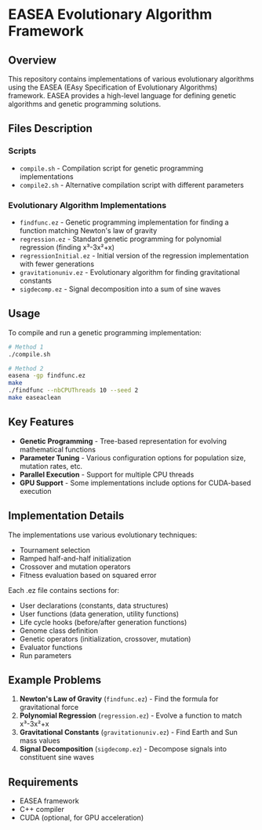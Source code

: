 # EASEA Evolutionary Algorithm Framework

## Overview

This repository contains implementations of various evolutionary algorithms using the EASEA (EAsy Specification of Evolutionary Algorithms) framework. EASEA provides a high-level language for defining genetic algorithms and genetic programming solutions.

## Files Description

### Scripts

- `compile.sh` - Compilation script for genetic programming implementations
- `compile2.sh` - Alternative compilation script with different parameters

### Evolutionary Algorithm Implementations

- `findfunc.ez` - Genetic programming implementation for finding a function matching Newton's law of gravity
- `regression.ez` - Standard genetic programming for polynomial regression (finding x³-3x²+x)
- `regressionInitial.ez` - Initial version of the regression implementation with fewer generations
- `gravitationuniv.ez` - Evolutionary algorithm for finding gravitational constants
- `sigdecomp.ez` - Signal decomposition into a sum of sine waves

## Usage

To compile and run a genetic programming implementation:

```bash
# Method 1
./compile.sh

# Method 2
easena -gp findfunc.ez
make
./findfunc --nbCPUThreads 10 --seed 2
make easeaclean
```

## Key Features

- **Genetic Programming** - Tree-based representation for evolving mathematical functions
- **Parameter Tuning** - Various configuration options for population size, mutation rates, etc.
- **Parallel Execution** - Support for multiple CPU threads
- **GPU Support** - Some implementations include options for CUDA-based execution

## Implementation Details

The implementations use various evolutionary techniques:
- Tournament selection
- Ramped half-and-half initialization
- Crossover and mutation operators
- Fitness evaluation based on squared error

Each .ez file contains sections for:
- User declarations (constants, data structures)
- User functions (data generation, utility functions)
- Life cycle hooks (before/after generation functions)
- Genome class definition
- Genetic operators (initialization, crossover, mutation)
- Evaluator functions
- Run parameters

## Example Problems

1. **Newton's Law of Gravity** (`findfunc.ez`) - Find the formula for gravitational force
2. **Polynomial Regression** (`regression.ez`) - Evolve a function to match x³-3x²+x
3. **Gravitational Constants** (`gravitationuniv.ez`) - Find Earth and Sun mass values
4. **Signal Decomposition** (`sigdecomp.ez`) - Decompose signals into constituent sine waves

## Requirements

- EASEA framework
- C++ compiler
- CUDA (optional, for GPU acceleration)
